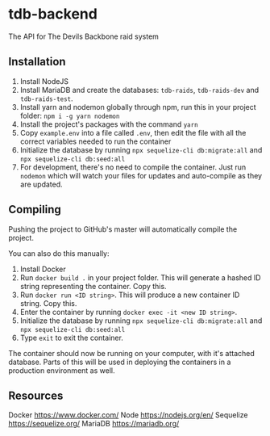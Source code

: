 # tdb-backend
The API for The Devils Backbone raid system

## Installation

1. Install NodeJS
2. Install MariaDB and create the databases: `tdb-raids`, `tdb-raids-dev` and `tdb-raids-test`.
3. Install yarn and nodemon globally through npm, run this in your project folder: `npm i -g yarn nodemon`
4. Install the project's packages with the command `yarn`
5. Copy `example.env` into a file called `.env`, then edit the file with all the correct variables needed to run the container
6. Initialize the database by running `npx sequelize-cli db:migrate:all` and `npx sequelize-cli db:seed:all`
7. For development, there's no need to compile the container. Just run `nodemon` which will watch your files for updates and auto-compile as they are updated.

## Compiling

Pushing the project to GitHub's master will automatically compile the project.

You can also do this manually:

1. Install Docker
2. Run `docker build .` in your project folder. This will generate a hashed ID string representing the container. Copy this.
3. Run `docker run <ID string>`. This will produce a new container ID string. Copy this.
4. Enter the container by running `docker exec -it <new ID string>`.
5. Initialize the database by running `npx sequelize-cli db:migrate:all` and `npx sequelize-cli db:seed:all`
6. Type `exit` to exit the container.

The container should now be running on your computer, with it's attached database. Parts of this will be used in deploying the containers in a production environment as well.

## Resources

Docker <https://www.docker.com/>
Node <https://nodejs.org/en/>
Sequelize <https://sequelize.org/>
MariaDB <https://mariadb.org/>